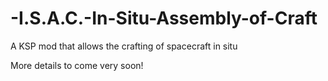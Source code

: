 # -I.S.A.C.-In-Situ-Assembly-of-Craft
A KSP mod that allows the crafting of spacecraft in situ

More details to come very soon!
